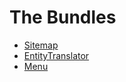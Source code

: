 The Bundles
===========

* [Sitemap](sitemap.md)
* [EntityTranslator](entityTranslator.md)
* [Menu](menu.md)